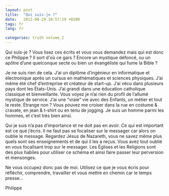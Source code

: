 ```yaml
---
layout: post
title:  "Qui suis-je ?"
date:   2012-08-29 10:57:19 +0200
tags: fr
lang: fr

categories: truth volume_I
---
```

Qui suis-je ? Vous lisez ces écrits et vous vous demandez mais qui est donc ce Philippe ? Il sort d'où ce gars ? Encore un mystique défoncé, ou un apôtre d’une quelconque secte ou bien un évangéliste qui fume la Bible ?

Je ne suis rien de cela. J’ai un diplôme d’ingénieur en informatique et électronique après un cursus en mathématiques et sciences physiques. J’ai même été chef d’entreprise et créateur de start-up. J’ai vécu dans plusieurs pays dont les États-Unis. J’ai grandi dans une éducation catholique classique et bienveillante. Vous voyez je n’ai rien du profil de l’allumé mystique de service. J’ai une “vraie” vie avec des Enfants, un métier et tout le reste. Étrange non ? Vous pouvez me croiser dans la rue en costume & cravate, en jean & t-shirt ou en tenu de jogging. Je suis un homme parmi les hommes, et c’est très bien ainsi.

Qui je suis n’a pas d’importance et ne doit pas en avoir. Ce qui est important est ce que j’écris. Il ne faut pas se focaliser sur le messager car alors on oublie le message. Regardez Jésus de Nazareth, vous ne savez même plus quels sont ses enseignements et de qui il les a reçus. Vous avez tout oublié en vous focalisant trop sur le messager. Les Églises et les Religions sont des plus habiles pour utiliser ce schéma et ainsi faire passer leur perversion et mensonges.

Ne vous occupez donc pas de moi. Utilisez ce que je vous écris pour réfléchir, comprendre, travailler et vous mettre en chemin car le temps presse…

Philippe

<!-- 
Ce(tte) œuvre est mise à disposition selon les termes de la Licence Creative Commons Attribution - Pas d’Utilisation Commerciale 4.0 International.
-->